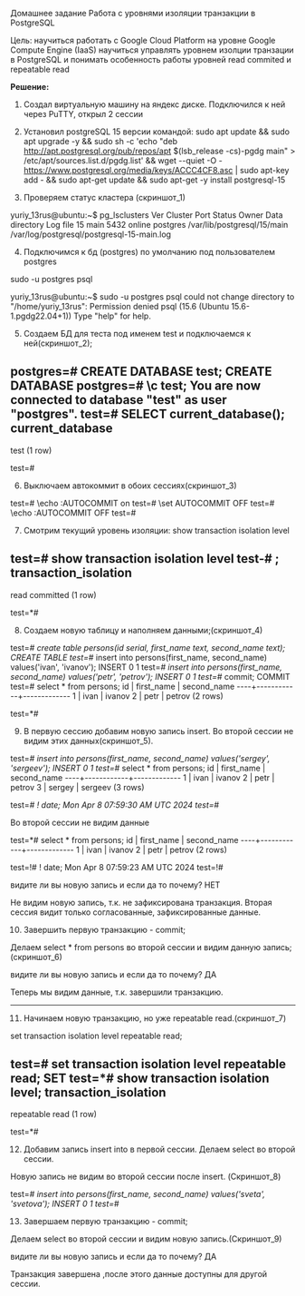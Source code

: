 Домашнее задание
Работа с уровнями изоляции транзакции в PostgreSQL

Цель:
научиться работать с Google Cloud Platform на уровне Google Compute Engine (IaaS)
научиться управлять уровнем изолции транзации в PostgreSQL и понимать особенность работы уровней read commited и repeatable read

**Решение:**

1. Создал виртуальную машину на яндекс диске.
	Подключился к ней через PuTTY, открыл 2 сессии
	
2. Установил postgreSQL 15 версии командой:
sudo apt update && sudo apt upgrade -y && sudo sh -c 'echo "deb http://apt.postgresql.org/pub/repos/apt $(lsb_release -cs)-pgdg main" > /etc/apt/sources.list.d/pgdg.list' && wget --quiet -O - https://www.postgresql.org/media/keys/ACCC4CF8.asc | sudo apt-key add - && sudo apt-get update && sudo apt-get -y install postgresql-15

3. Проверяем статус кластера (скриншот_1)

yuriy_13rus@ubuntu:~$ pg_lsclusters
Ver Cluster Port Status Owner    Data directory              Log file
15  main    5432 online postgres /var/lib/postgresql/15/main /var/log/postgresql/postgresql-15-main.log

4. Подключимся к бд (postgres) по умолчанию под пользователем postgres

sudo -u postgres psql

yuriy_13rus@ubuntu:~$ sudo -u postgres psql
could not change directory to "/home/yuriy_13rus": Permission denied
psql (15.6 (Ubuntu 15.6-1.pgdg22.04+1))
Type "help" for help.

5. Создаем БД для теста под именем test и подключаемся к ней(скриншот_2);

postgres=# CREATE DATABASE test;
CREATE DATABASE
postgres=# \c test;
You are now connected to database "test" as user "postgres".
test=# SELECT current_database();
 current_database
------------------
 test
(1 row)

test=#

6. Выключаем автокоммит в обоих сессиях(скриншот_3)

test=# \echo :AUTOCOMMIT
on
test=# \set AUTOCOMMIT OFF
test=# \echo :AUTOCOMMIT
OFF
test=#

7. Смотрим текущий уровень изоляции: show transaction isolation level

test=# show transaction isolation level
test-# ;
 transaction_isolation
-----------------------
 read committed
(1 row)

test=*#

8. Создаем новую таблицу и наполняем данными;(скриншот_4)

test=*# create table persons(id serial, first_name text, second_name text);
CREATE TABLE
test=*# insert into persons(first_name, second_name) values('ivan', 'ivanov');
INSERT 0 1
test=*# insert into persons(first_name, second_name) values('petr', 'petrov');
INSERT 0 1
test=*# commit;
COMMIT
test=# select * from persons;
 id | first_name | second_name
----+------------+-------------
  1 | ivan       | ivanov
  2 | petr       | petrov
(2 rows)

test=*#

9. В первую сессию добавим новую запись insert. Во второй сессии не видим этих данных(скриншот_5).

test=*# insert into persons(first_name, second_name) values('sergey', 'sergeev');
INSERT 0 1
test=*# select * from persons;
 id | first_name | second_name
----+------------+-------------
  1 | ivan       | ivanov
  2 | petr       | petrov
  3 | sergey     | sergeev
(3 rows)

test=*# \! date;
Mon Apr  8 07:59:30 AM UTC 2024
test=*#

Во второй сессии не видим данные

test=*# select * from persons;
 id | first_name | second_name
----+------------+-------------
  1 | ivan       | ivanov
  2 | petr       | petrov
(2 rows)

test=!# \! date;
Mon Apr  8 07:59:23 AM UTC 2024
test=!#

видите ли вы новую запись и если да то почему? НЕТ

Не видим новую запись, т.к. не зафиксирована транзакция. 
Вторая сессия видит только согласованные, зафиксированные данные.

10. Завершить первую транзакцию - commit;

Делаем select * from persons во второй сессии и видим данную запись;(скриншот_6)

видите ли вы новую запись и если да то почему? 	ДА

Теперь мы видим данные, т.к. завершили транзакцию.

--------------------------------------------------------------------------
11. Начинаем новую транзакцию, но уже repeatable read.(скриншот_7)

set transaction isolation level repeatable read;

test=# set transaction isolation level repeatable read;
SET
test=*# show transaction isolation level;
 transaction_isolation
-----------------------
 repeatable read
(1 row)

test=*#

12. Добавим запись insert into в первой сессии. Делаем select во второй сессии.

Новую запись не видим во второй сессии после insert. (Скриншот_8)

test=*# insert into persons(first_name, second_name) values('sveta', 'svetova');
INSERT 0 1
test=*#

13. Завершаем первую транзакцию - commit; 

Делаем select во второй сессии и видим новую запись.(Скриншот_9)


видите ли вы новую запись и если да то почему? ДА 

Транзакция завершена ,после этого данные доступны для другой сессии.
